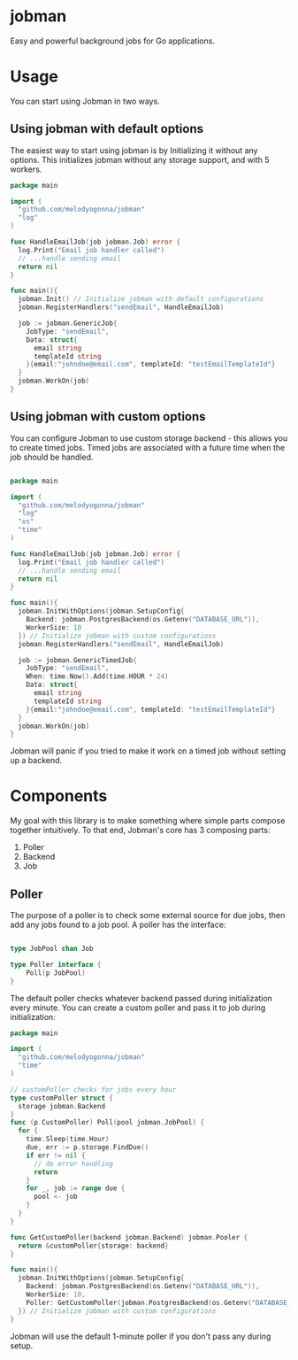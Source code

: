 # jobman

Easy and powerful background jobs for Go applications.

# Usage

You can start using Jobman in two ways.

## Using jobman with default options

The easiest way to start using jobman is by Initializing it without any options.
This initializes jobman without any storage support, and with 5 workers.

```go
package main

import (
  "github.com/melodyogonna/jobman"
  "log"
)

func HandleEmailJob(job jobman.Job) error {
  log.Print("Email job handler called")
  // ...handle sending email
  return nil
}

func main(){
  jobman.Init() // Initialize jobman with default configurations
  jobman.RegisterHandlers("sendEmail", HandleEmailJob)

  job := jobman.GenericJob{
    JobType: "sendEmail",
    Data: struct{
      email string
      templateId string
    }{email:"johndoe@email.com", templateId: "testEmailTemplateId"}
  }
  jobman.WorkOn(job)
}
```

## Using jobman with custom options

You can configure Jobman to use custom storage backend - this allows you to create timed jobs. Timed jobs are associated with a future time
when the job should be handled.

```go

package main

import (
  "github.com/melodyogonna/jobman"
  "log"
  "os"
  "time"
)

func HandleEmailJob(job jobman.Job) error {
  log.Print("Email job handler called")
  // ...handle sending email
  return nil
}

func main(){
  jobman.InitWithOptions(jobman.SetupConfig{
    Backend: jobman.PostgresBackend(os.Getenv("DATABASE_URL")),
    WorkerSize: 10
  }) // Initialize jobman with custom configurations
  jobman.RegisterHandlers("sendEmail", HandleEmailJob)

  job := jobman.GenericTimedJob{
    JobType: "sendEmail",
    When: time.Now().Add(time.HOUR * 24)
    Data: struct{
      email string
      templateId string
    }{email:"johndoe@email.com", templateId: "testEmailTemplateId"}
  }
  jobman.WorkOn(job)
}
```

Jobman will panic if you tried to make it work on a timed job without setting up a backend.

# Components

My goal with this library is to make something where simple parts compose together intuitively. To that end, Jobman's core has 3 composing parts:

1. Poller
2. Backend
3. Job

## Poller

The purpose of a poller is to check some external source for due jobs, then add any jobs found to a job pool. A poller has the interface:

```go

type JobPool chan Job

type Poller interface {
	Poll(p JobPool)
}
```

The default poller checks whatever backend passed during initialization every minute. You can create a custom poller and pass it to job during initialization:

```go
package main

import (
  "github.com/melodyogonna/jobman"
  "time"
)

// customPoller checks for jobs every hour
type customPoller struct {
  storage jobman.Backend
}
func (p CustomPoller) Poll(pool jobman.JobPool) {
  for {
    time.Sleep(time.Hour)
    due, err := p.storage.FindDue()
    if err != nil {
      // do error handling
      return
    }
    for _, job := range due {
      pool <- job
    }
  }
}

func GetCustomPoller(backend jobman.Backend) jobman.Pooler {
  return &customPoller{storage: backend}
}

func main(){
  jobman.InitWithOptions(jobman.SetupConfig{
    Backend: jobman.PostgresBackend(os.Getenv("DATABASE_URL")),
    WorkerSize: 10,
    Poller: GetCustomPoller(jobman.PostgresBackend(os.Getenv("DATABASE_URL")))
  }) // Initialize jobman with custom configurations
}
```

Jobman will use the default 1-minute poller if you don't pass any during setup.

